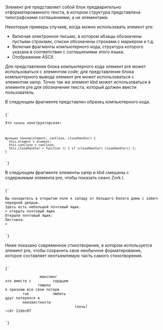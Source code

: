<p>
	  Элемент <LE>pre</LE> представляет собой блок предварительно отформатированного текста, в котором структура представлена типографскими соглашениями, а не элементами.
</p>

<p>
   Некоторые примеры случаев, когда можно использовать элемент <LE>pre</LE>:
   <ul>
       <li>Включая электронное письмо, в котором абзацы обозначены пустыми строками, списки обозначены строками с маркером и т.д.</li>
       <li>Включая фрагменты компьютерного кода, структура которого указана в соответствии с соглашениями этого языка.</li>
       <li>Отображение ASCII.</li>
   </ul>
</p>

<p>
   Для представления блока компьютерного кода элемент <LE>pre</LE> может использоваться с элементом <LE>code</LE>; для представления блока компьютерного вывода элемент <LE>pre</LE> может использоваться с элементом <LE>samp</LE>. Точно так же элемент <LE>kbd</LE> может использоваться в элементе <LE>pre</LE> для обозначения текста, который должен ввести пользователь.
</p>

<ExampleBox>

В следующем фрагменте представлен образец компьютерного кода.

<Code>
{`
<p>Это <code>панель</code> конструкторская:</p>
<pre><code>функция панели(element, canClose, closeHandler) {
  this.element = element;
  this.canClose = canClose;
  this.closeHandler = function () { if (closeHandler) closeHandler() };
}</code></pre>
`}
</Code>

</ExampleBox>

<ExampleBox>

В следующем фрагменте элементы <LE>samp</LE> и <LE>kbd</LE> смешаны с содержимым элемента <LE>pre</LE>, чтобы показать сеанс Zork I.

<Code>
{`
<pre><samp>Вы находитесь в открытом поле к западу от большого белого дома с забитой
передней дверью.
Здесь есть небольшой почтовый ящик.
></samp> <kbd>открыть почтовый ящик</kbd>
<samp>Открыли почтовый ящик:
Листовка.
></samp></pre>
`}
</Code>

</ExampleBox>

<ExampleBox>

Ниже показано современное стихотворение, в котором используется элемент <LE>pre</LE>, чтобы сохранить свое необычное форматирование, которое составляет неотъемлемую часть самого стихотворения.

<Code>
{`
<pre>                макслинг
это вместе с          сердцем
               тяжело
я признаю все свои потери
        так           любить
друг потерялся в
        неизвестности
                                (ночь)
~cdr 11dec07</pre>
`}
</Code>

</ExampleBox>

